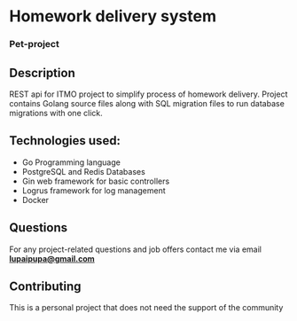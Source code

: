 # Homework delivery system
### Pet-project 

## Description
REST api for ITMO project to simplify process of homework delivery.
Project contains Golang source files along with SQL migration files to
run database migrations with one click.
## Technologies used:
- Go Programming language
- PostgreSQL and Redis Databases
- Gin web framework for basic controllers
- Logrus framework for log management
- Docker
## Questions
For any project-related questions and job offers contact me via email
**lupaipupa@gmail.com**
## Contributing
This is a personal project that does not need the support of the community